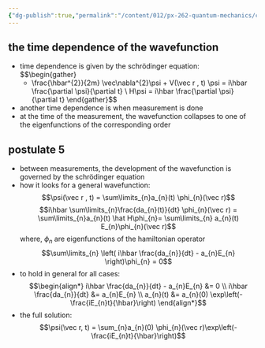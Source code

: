 ```yaml
---
{"dg-publish":true,"permalink":"/content/012/px-262-quantum-mechanics/c-the-basic-postulates/px-262-c8-postulate-5/","created":"2024-11-25T10:50:32.000+00:00","updated":"2024-11-26T01:07:31.064+00:00"}
---
```


## the time dependence of the wavefunction
- time dependence is given by the schrödinger equation: 
$$\begin{gather}
	- \frac{\hbar^{2}}{2m} \vec\nabla^{2}\psi + V(\vec r , t) \psi = i\hbar \frac{\partial \psi}{\partial t} \\
	H\psi = i\hbar \frac{\partial \psi}{\partial t}
\end{gather}$$
- another time dependence is when measurement is done
- at the time of the measurement, the wavefunction collapses to one of the eigenfunctions of the corresponding order
## postulate 5 
- between measurements, the development of the wavefunction is governed by the schrödinger equation 
- how it looks for a general wavefunction: 
  $$\psi(\vec r , t) = \sum\limits_{n}a_{n}(t) \phi_{n}(\vec r)$$
$$i\hbar \sum\limits_{n}\frac{da_{n}(t)}{dt} \phi_{n}(\vec r) = \sum\limits_{n}a_{n}(t) \hat H\phi_{n}= \sum\limits_{n} a_{n}(t) E_{n}\phi_{n}(\vec r)$$
	where, $\phi_{n}$ are eigenfunctions of the hamiltonian operator
$$\sum\limits_{n} \left( i\hbar \frac{da_{n}}{dt} - a_{n}E_{n} \right)\phi_{n} = 0$$
- to hold in general for all cases: 
$$\begin{align*}
	i\hbar \frac{da_{n}}{dt} - a_{n}E_{n} &= 0 \\
	i\hbar \frac{da_{n}}{dt} &= a_{n}E_{n} \\
	a_{n}(t) &= a_{n}(0) \exp\left(-\frac{iE_{n}t}{\hbar}\right)
\end{align*}$$
- the full solution: 
  $$\psi(\vec r, t) = \sum_{n}a_{n}(0) \phi_{n}(\vec r)\exp\left(- \frac{iE_{n}t}{\hbar}\right)$$
